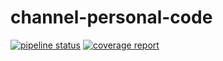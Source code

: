 # channel-personal-code
[![pipeline status](https://gitlab.com/pjoc-team/channel-personal-code/badges/master/pipeline.svg)](https://gitlab.com/pjoc-team/channel-personal-code/commits/master)
[![coverage report](https://gitlab.com/pjoc-team/channel-personal-code/badges/master/coverage.svg)](https://gitlab.com/pjoc-team/channel-personal-code/commits/master)